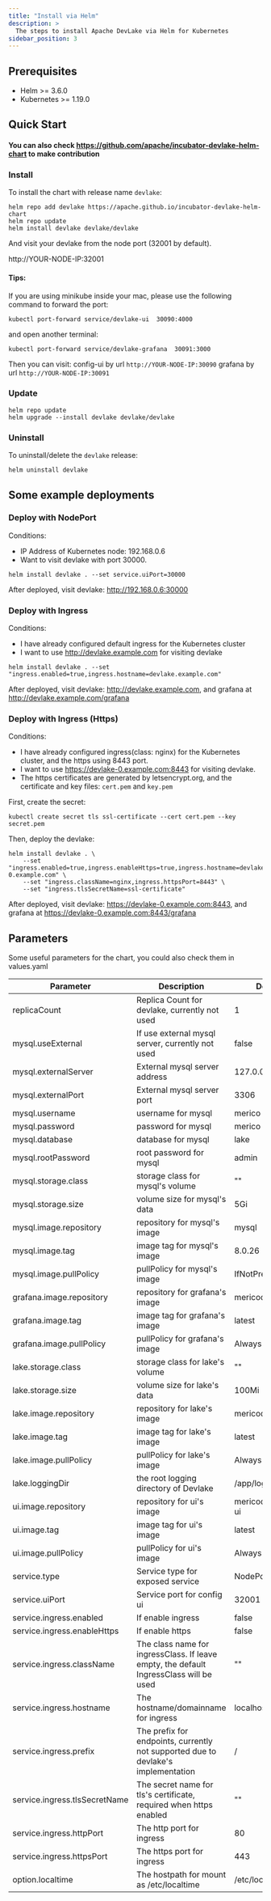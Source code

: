 ```yaml
---
title: "Install via Helm"
description: >
  The steps to install Apache DevLake via Helm for Kubernetes
sidebar_position: 3
---
```


## Prerequisites

- Helm >= 3.6.0
- Kubernetes >= 1.19.0


## Quick Start

#### You can also check https://github.com/apache/incubator-devlake-helm-chart to make contribution

### Install

To install the chart with release name `devlake`:

```shell
helm repo add devlake https://apache.github.io/incubator-devlake-helm-chart
helm repo update
helm install devlake devlake/devlake
```
And visit your devlake from the node port (32001 by default).

http://YOUR-NODE-IP:32001

#### Tips: 
If you are using minikube inside your mac, please use the following command to forward the port:
```shell
kubectl port-forward service/devlake-ui  30090:4000
```
and open another terminal:
```shell
kubectl port-forward service/devlake-grafana  30091:3000
```

Then you can visit:
config-ui by url `http://YOUR-NODE-IP:30090`
grafana by url `http://YOUR-NODE-IP:30091`

### Update

```shell
helm repo update
helm upgrade --install devlake devlake/devlake
```

### Uninstall

To uninstall/delete the `devlake` release:

```shell
helm uninstall devlake
```


## Some example deployments

### Deploy with NodePort

Conditions:
 - IP Address of Kubernetes node: 192.168.0.6
 - Want to visit devlake with port 30000.

```
helm install devlake . --set service.uiPort=30000
```

After deployed, visit devlake: http://192.168.0.6:30000

### Deploy with Ingress

Conditions:
 - I have already configured default ingress for the Kubernetes cluster
 - I want to use http://devlake.example.com for visiting devlake

```
helm install devlake . --set "ingress.enabled=true,ingress.hostname=devlake.example.com"
```

After deployed, visit devlake: http://devlake.example.com, and grafana at http://devlake.example.com/grafana

### Deploy with Ingress (Https)

Conditions:
 - I have already configured ingress(class: nginx) for the Kubernetes cluster, and the https using 8443 port.
 - I want to use https://devlake-0.example.com:8443 for visiting devlake.
 - The https certificates are generated by letsencrypt.org, and the certificate and key files: `cert.pem` and `key.pem`

First, create the secret:
```
kubectl create secret tls ssl-certificate --cert cert.pem --key secret.pem
```

Then, deploy the devlake:
```
helm install devlake . \
    --set "ingress.enabled=true,ingress.enableHttps=true,ingress.hostname=devlake-0.example.com" \
    --set "ingress.className=nginx,ingress.httpsPort=8443" \
    --set "ingress.tlsSecretName=ssl-certificate"
```

After deployed, visit devlake: https://devlake-0.example.com:8443, and grafana at https://devlake-0.example.com:8443/grafana


## Parameters

Some useful parameters for the chart, you could also check them in values.yaml

| Parameter | Description | Default |
|-----------|-------------|---------|
| replicaCount  | Replica Count for devlake, currently not used  | 1  |
| mysql.useExternal  | If use external mysql server, currently not used  |  false  |
| mysql.externalServer  | External mysql server address  | 127.0.0.1  |
| mysql.externalPort  | External mysql server port  | 3306  |
| mysql.username  | username for mysql | merico  |
| mysql.password  | password for mysql | merico  |
| mysql.database  | database for mysql | lake  |
| mysql.rootPassword  | root password for mysql | admin  |
| mysql.storage.class  | storage class for mysql's volume | ""  |
| mysql.storage.size  | volume size for mysql's data | 5Gi  |
| mysql.image.repository  | repository for mysql's image | mysql  |
| mysql.image.tag  | image tag for mysql's image | 8.0.26  |
| mysql.image.pullPolicy  | pullPolicy for mysql's image | IfNotPresent  |
| grafana.image.repository  | repository for grafana's image | mericodev/grafana  |
| grafana.image.tag  | image tag for grafana's image | latest  |
| grafana.image.pullPolicy  | pullPolicy for grafana's image | Always  |
| lake.storage.class  | storage class for lake's volume | ""  |
| lake.storage.size  | volume size for lake's data | 100Mi  |
| lake.image.repository  | repository for lake's image | mericodev/lake  |
| lake.image.tag  | image tag for lake's image | latest  |
| lake.image.pullPolicy  | pullPolicy for lake's image | Always  |
| lake.loggingDir | the root logging directory of Devlake | /app/logs | 
| ui.image.repository  | repository for ui's image | mericodev/config-ui  |
| ui.image.tag  | image tag for ui's image | latest  |
| ui.image.pullPolicy  | pullPolicy for ui's image | Always  |
| service.type  | Service type for exposed service | NodePort  |
| service.uiPort  | Service port for config ui | 32001  |
| service.ingress.enabled  | If enable ingress  |  false  |
| service.ingress.enableHttps  | If enable https  |  false  |
| service.ingress.className  | The class name for ingressClass. If leave empty, the default IngressClass will be used  | ""  |
| service.ingress.hostname  | The hostname/domainname for ingress  | localhost  |
| service.ingress.prefix | The prefix for endpoints, currently not supported due to devlake's implementation  | /  |
| service.ingress.tlsSecretName  | The secret name for tls's certificate, required when https enabled  | ""  |
| service.ingress.httpPort  | The http port for ingress  | 80  |
| service.ingress.httpsPort  | The https port for ingress  | 443  |
| option.localtime  | The hostpath for mount as /etc/localtime | /etc/localtime  |
